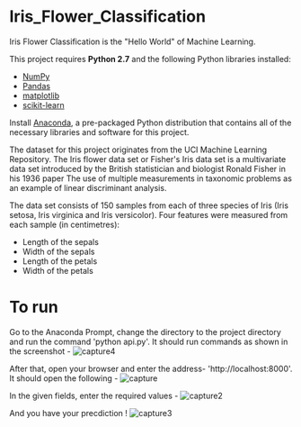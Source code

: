 # Iris_Flower_Classification
Iris Flower Classification is the "Hello World" of Machine Learning.

This project requires **Python 2.7** and the following Python libraries installed:

- [NumPy](http://www.numpy.org/)
- [Pandas](http://pandas.pydata.org)
- [matplotlib](http://matplotlib.org/)
- [scikit-learn](http://scikit-learn.org/stable/)

Install [Anaconda](https://www.continuum.io/downloads), a pre-packaged Python distribution that contains all of the necessary libraries and software for this project.

The dataset for this project originates from the UCI Machine Learning Repository. The Iris flower data set or Fisher's Iris data set is a multivariate data set introduced by the British statistician and biologist Ronald Fisher in his 1936 paper The use of multiple measurements in taxonomic problems as an example of linear discriminant analysis.

The data set consists of 150 samples from each of three species of Iris (Iris setosa, Iris virginica and Iris versicolor).
Four features were measured from each sample (in centimetres):
 - Length of the sepals
 - Width of the sepals
 - Length of the petals
 - Width of the petals
 
 # To run
 Go to the Anaconda Prompt, change the directory to the project directory and run the command 'python api.py'. It should run commands as shown in the screenshot -
![capture4](https://user-images.githubusercontent.com/42735975/45918255-baee6d80-bea1-11e8-8343-85aafd7cbc92.PNG)

After that, open your browser and enter the address- 'http://localhost:8000'. It should open the following - 
![capture](https://user-images.githubusercontent.com/42735975/45918263-ea9d7580-bea1-11e8-9d02-ea055adda4d0.PNG)

In the given fields, enter the required values -
![capture2](https://user-images.githubusercontent.com/42735975/45918268-086ada80-bea2-11e8-9f33-9f033e41a29f.PNG)

And you have your precdiction !
![capture3](https://user-images.githubusercontent.com/42735975/45918278-30f2d480-bea2-11e8-9492-1f3fd9ebe117.PNG)
